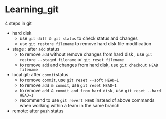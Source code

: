 # Learning_git

4 steps in git
- hard disk 
  - use `git diff & git status` to check status and changes
  - use `git restore filename` to remove hard disk file modification 
- stage : after `add` status
  - to remove `add` without remove changes from hard disk , use `git restore --staged filename`  or `git reset filename` 
  - to remove `add` and changes from hard disk, use `git checkout HEAD filename` 
- local git: after `commit`status
  - to remove `commit`, use `git reset --soft HEAD~1` 
  - to remove `add & commit`, use `git reset HEAD~1` 
  - to remove `add & commit and from hard disk` , use `git reset --hard HEAD~1` 
  - recommend to use `git revert HEAD` instead of above commands when working within a team in the same branch 
- remote: after `push` status 
